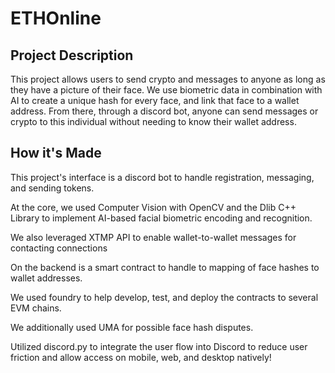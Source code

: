 # ETHOnline
## Project Description

This project allows users to send crypto and messages to anyone as long as they have a picture of their face. We use biometric data in combination with AI to create a unique hash for every face, and link that face to a wallet address. From there, through a discord bot, anyone can send messages or crypto to this individual without needing to know their wallet address.


## How it's Made

This project's interface is a discord bot to handle registration, messaging, and sending tokens.

At the core, we used Computer Vision with OpenCV and the Dlib C++ Library to implement AI-based facial biometric encoding and recognition.

We also leveraged XTMP API to enable wallet-to-wallet messages for contacting connections

On the backend is a smart contract to handle to mapping of face hashes to wallet addresses.

We used foundry to help develop, test, and deploy the contracts to several EVM chains.

We additionally used UMA for possible face hash disputes.

Utilized discord.py to integrate the user flow into Discord to reduce user friction and allow access on mobile, web, and desktop natively!
